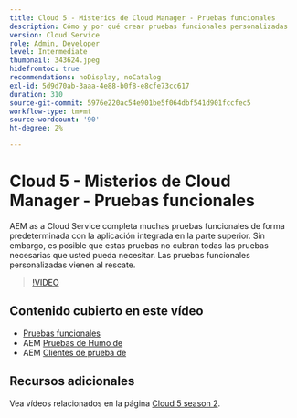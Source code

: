 ```yaml
---
title: Cloud 5 - Misterios de Cloud Manager - Pruebas funcionales
description: Cómo y por qué crear pruebas funcionales personalizadas
version: Cloud Service
role: Admin, Developer
level: Intermediate
thumbnail: 343624.jpeg
hidefromtoc: true
recommendations: noDisplay, noCatalog
exl-id: 5d9d70ab-3aaa-4e88-b0f8-e8cfe73cc617
duration: 310
source-git-commit: 5976e220ac54e901be5f064dbf541d901fccfec5
workflow-type: tm+mt
source-wordcount: '90'
ht-degree: 2%

---
```


# Cloud 5 - Misterios de Cloud Manager - Pruebas funcionales

AEM as a Cloud Service completa muchas pruebas funcionales de forma predeterminada con la aplicación integrada en la parte superior. Sin embargo, es posible que estas pruebas no cubran todas las pruebas necesarias que usted pueda necesitar. Las pruebas funcionales personalizadas vienen al rescate.

>[!VIDEO](https://video.tv.adobe.com/v/343624?quality=12&learn=on)

## Contenido cubierto en este vídeo

+ [Pruebas funcionales](https://experienceleague.adobe.com/docs/experience-manager-cloud-service/content/implementing/using-cloud-manager/test-results/functional-testing.html)
+ AEM [Pruebas de Humo de](https://github.com/adobe/aem-test-samples/)
+ AEM [Clientes de prueba de](https://github.com/adobe/aem-testing-clients/)

## Recursos adicionales

Vea vídeos relacionados en la página [Cloud 5 season 2](../cloud5-season-2.md).

